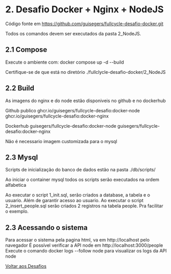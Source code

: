 # 2. Desafio Docker + Nginx + NodeJS

Código fonte em https://github.com/guisegers/fullcycle-desafio-docker.git

Todos os comandos devem ser executados da pasta 2_NodeJS.

## 2.1 Compose

Execute o ambiente com:
docker compose up -d --build

Certifique-se de que está no diretório ./fullclycle-desafio-docker/2_NodeJS

## 2.2 Build

As imagens do nginx e do node estão disponiveis no github e no dockerhub

Github publico
ghcr.io/guisegers/fullcycle-desafio:docker-node
ghcr.io/guisegers/fullcycle-desafio:docker-nginx

Dockerhub
guisegers/fullcycle-desafio:docker-node
guisegers/fullcycle-desafio:docker-nginx

Não é necessario imagem customizada para o mysql

## 2.3 Mysql

Scripts de inicialização do banco de dados estão na pasta ./db/scripts/

Ao iniciar o container mysql todos os scripts serão executados na ordem alfabetica

Ao executar o script 1_init.sql, serão criados a database, a tabela e o usuario. Além de garantir acesso ao usuario.
Ao executar o script 2_insert_people.sql serão criados 2 registros na tabela people. Pra facilitar o exemplo.

## 2.3 Acessando o sistema

Para acessar o sistema pela pagina html, va em http://localhost pelo navegador
É possível verificar a API node em http://localhost:3000/people
Execute o comando docker logs --follow node para visualizar os logs da API node

[Voltar aos Desafios](../README.md)
